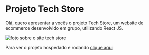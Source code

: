 # Projeto Tech Store

Olá, quero apresentar a vocês o projeto Tech Store, um website de ecommerce desenvolvido em grupo, utilizando React JS.

![foto sobre o site tech store](https://user-images.githubusercontent.com/100978478/203310202-0230d7da-502a-4022-a320-69d6e0830606.png)

Para ver o projeto hospedado e rodando [clique aqui](https://grupo-mod3.vercel.app/)
